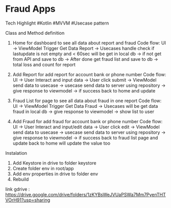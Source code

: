 # Fraud Apps

Tech Highlight
#Kotlin
#MVVM
#Usecase pattern

Class and Method definition

1. Home
    for dashboard to see all data about report and fraud
    Code flow:
    UI ->
    ViewModel Trigger Get Data Report ->
    Usecases handle check if lastupdate is not empty and < 60sec will be get in local db ->
    if not get from API and save to db -> After done get fraud list and save to db ->
    total loss and count for report

2. Add Report
    for add report for account bank or phone number
    Code flow:
    UI ->
    User Interact and input data ->
    User click submit ->
    ViewModel send data to usecase ->
    usecase send data to server using repository ->
    give response to viewmodel -> if success back to home and update

3. Fraud List
    for page to see all data about fraud in one report
    Code flow:
    UI ->
    ViewModel Trigger Get Data Fraud ->
    Usecases will be get data fraud in local db ->
    give response to viewmodel ->
    show list to user

4. Add Fraud
    for add fraud for account bank or phone number
    Code flow:
    UI ->
    User Interact and input/edit data ->
    User click edit ->
    ViewModel send data to usecase ->
    usecase send data to server using repository ->
    give response to viewmodel -> if success back to fraud list page and update
    back to home will update the value too


Instalation

1. Add Keystore in drive to folder keystore
2. Create folder env in root/app
3. Add env properties in drive to folder env
4. Rebuild

link gdrive : https://drive.google.com/drive/folders/1zKYBsWeJVUaPSWa7Mm7PyenTHTVOrH91?usp=sharing

